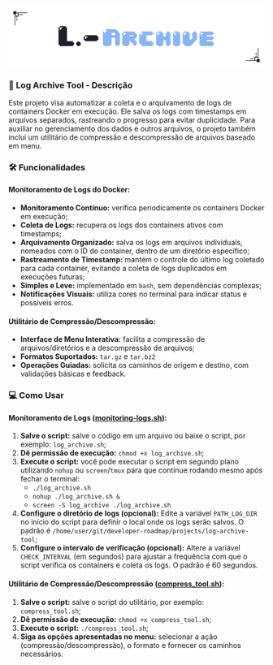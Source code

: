 <p align="center">
	<img src="img/log-archive-tool.png">
</p>

### 💾 Log Archive Tool - Descrição

Este projeto visa automatizar a coleta e o arquivamento de logs de containers Docker em execução. Ele salva os logs com timestamps em arquivos separados, rastreando o progresso para evitar duplicidade. Para auxiliar no gerenciamento dos dados e outros arquivos, o projeto também inclui um utilitário de compressão e descompressão de arquivos baseado em menu.

### 🛠️ Funcionalidades

#### Monitoramento de Logs do Docker:

- **Monitoramento Contínuo:** verifica periodicamente os containers Docker em execução;
- **Coleta de Logs:** recupera os logs dos containers ativos com timestamps;
- **Arquivamento Organizado:** salva os logs em arquivos individuais, nomeados com o ID do container, dentro de um diretório específico;
- **Rastreamento de Timestamp:** mantém o controle do último log coletado para cada container, evitando a coleta de logs duplicados em execuções futuras;
- **Simples e Leve:** implementado em `bash`, sem dependências complexas;
- **Notificações Visuais:** utiliza cores no terminal para indicar status e possíveis erros.

#### Utilitário de Compressão/Descompressão:

- **Interface de Menu Interativa:** facilita a compressão de arquivos/diretórios e a descompressão de arquivos;
- **Formatos Suportados:** `tar.gz` e `tar.bz2`
- **Operações Guiadas:** solicita os caminhos de origem e destino, com validações básicas e feedback.

### 💻 Como Usar

#### Monitoramento de Logs ([monitoring-logs.sh](https://github.com/nfoj/log-archive-tool/blob/main/log-archive-tool/monitoring-logs.sh)):

1. **Salve o script:** salve o código em um arquivo ou baixe o script, por exemplo: `log_archive.sh`;
2. **Dê permissão de execução:** `chmod +x log_archive.sh`;
3. **Execute o script:** você pode executar o script em segundo plano utilizando `nohup` ou `screen`/`tmux` para que continue rodando mesmo após fechar o terminal:
    - `./log_archive.sh`
    - `nohup ./log_archive.sh &`
    - `screen -S log_archive ./log_archive.sh`
4. **Configure o diretório de logs (opcional):** Edite a variável `PATH_LOG_DIR` no início do script para definir o local onde os logs serão salvos. O padrão é `/home/user/git/developer-roadmap/projects/log-archive-tool`;
5. **Configure o intervalo de verificação (opcional):** Altere a variável `CHECK_INTERVAL` (em segundos) para ajustar a frequência com que o script verifica os containers e coleta os logs. O padrão é 60 segundos.

#### Utilitário de Compressão/Descompressão ([compress_tool.sh](https://github.com/nfoj/log-archive-tool/blob/main/log-archive-tool/compression.sh)):

1. **Salve o script:** salve o script do utilitário, por exemplo: `compress_tool.sh`;
2. **Dê permissão de execução:** `chmod +x compress_tool.sh`;
3. **Execute o script:** `./compress_tool.sh`;
4. **Siga as opções apresentadas no menu:** selecionar a ação (compressão/descompressão), o formato e fornecer os caminhos necessários.
